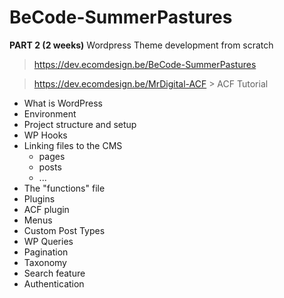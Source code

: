 # BeCode-SummerPastures

**PART 2 (2 weeks)**
Wordpress Theme development from scratch 

> https://dev.ecomdesign.be/BeCode-SummerPastures

> https://dev.ecomdesign.be/MrDigital-ACF > ACF Tutorial

- What is WordPress
- Environment
- Project structure and setup
- WP Hooks
- Linking files to the CMS
  - pages
  - posts
  - ...
- The "functions" file
- Plugins
- ACF plugin
- Menus
- Custom Post Types
- WP Queries
- Pagination
- Taxonomy
- Search feature
- Authentication
